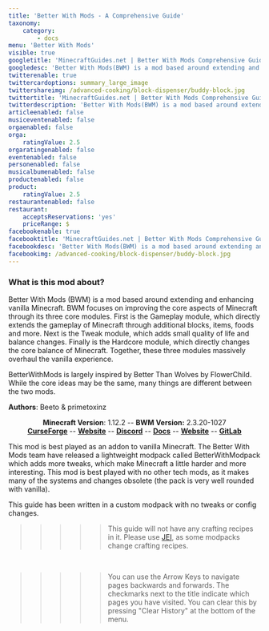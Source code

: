 ```yaml
---
title: 'Better With Mods - A Comprehensive Guide'
taxonomy:
    category:
        - docs
menu: 'Better With Mods'
visible: true
googletitle: 'MinecraftGuides.net | Better With Mods Comprehensive Guide'
googledesc: 'Better With Mods(BWM) is a mod based around extending and enhancing vanilla Minecraft. BWM focuses on massively overhauling the vanilla experience.'
twitterenable: true
twittercardoptions: summary_large_image
twittershareimg: /advanced-cooking/block-dispenser/buddy-block.jpg
twittertitle: 'MinecraftGuides.net | Better With Mods Comprehensive Guide'
twitterdescription: 'Better With Mods(BWM) is a mod based around extending and enhancing vanilla Minecraft. BWM focuses on massively overhauling the vanilla experience.'
articleenabled: false
musiceventenabled: false
orgaenabled: false
orga:
    ratingValue: 2.5
orgaratingenabled: false
eventenabled: false
personenabled: false
musicalbumenabled: false
productenabled: false
product:
    ratingValue: 2.5
restaurantenabled: false
restaurant:
    acceptsReservations: 'yes'
    priceRange: $
facebookenable: true
facebooktitle: 'MinecraftGuides.net | Better With Mods Comprehensive Guide'
facebookdesc: 'Better With Mods(BWM) is a mod based around extending and enhancing vanilla Minecraft. BWM focuses on massively overhauling the vanilla experience.'
facebookimg: /advanced-cooking/block-dispenser/buddy-block.jpg
---
```


### What is this mod about?
Better With Mods (BWM) is a mod based around extending and enhancing vanilla Minecraft. BWM focuses on improving the core aspects of Minecraft through its three core modules. First is the Gameplay module, which directly extends the gameplay of Minecraft through additional blocks, items, foods and more. Next is the Tweak module, which adds small quality of life and balance changes. Finally is the Hardcore module, which directly changes the core balance of Minecraft. Together, these three modules massively overhaul the vanilla experience.

BetterWithMods is largely inspired by Better Than Wolves by FlowerChild. While the core ideas may be the same, many things are different between the two mods.

**Authors**: Beeto & primetoxinz  


<center>
    <b>Minecraft Version</b>: 1.12.2  -- <b>BWM Version:</b> 2.3.20-1027 
    <br>
    <b><a href="https://minecraft.curseforge.com/projects/better-with-mods" target="_blank">CurseForge</a></b>
    --
   <b><a href="http://betterwithmods.com/" target="_blank">Website</a></b>
    --
    <b><a href="https://discord.betterwithmods.com" target="_blank">Discord</a></b>
    --
    <b><a href="https://docs.betterwithmods.com/" target="_blank">Docs</a></b>
        --
    <b><a href="http://betterwithmods.com/" target="_blank">Website</a></b>
            --
    <b><a href="https://gitlab.com/BetterWithMods/1.12/BetterWithMods/-/issues" target="_blank">GitLab</a></b>

</center>


This mod is best played as an addon to vanilla Minecraft. The Better With Mods team have released a lightweight modpack called BetterWithModpack which adds more tweaks, which make Minecraft a little harder and more interesting. This mod is best played with no other tech mods, as it makes many of the systems and changes obsolete (the pack is very well rounded with vanilla).

This guide has been written in a custom modpack with no tweaks or config changes.

>>>>>  This guide will not have any crafting recipes in it. Please use [JEI](https://minecraft.curseforge.com/projects/jei?gameCategorySlug=mc-mods&projectID=238222), as some modpacks change crafting recipes.

<br>

>>>>>  You can use the Arrow Keys to navigate pages backwards and forwards. The checkmarks next to the title indicate which pages you have visited. You can clear this by pressing "Clear History" at the bottom of the menu.